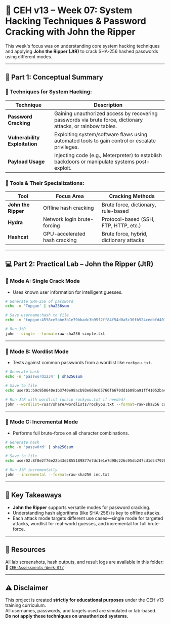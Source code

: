 
# 🧪 CEH v13 – Week 07: System Hacking Techniques & Password Cracking with John the Ripper

This week's focus was on understanding core system hacking techniques and applying **John the Ripper (JtR)** to crack SHA-256 hashed passwords using different modes.

---

## 🔐 Part 1: Conceptual Summary

### 🔸 Techniques for System Hacking:

| Technique                | Description |
|--------------------------|-------------|
| **Password Cracking**   | Gaining unauthorized access by recovering passwords via brute force, dictionary attacks, or rainbow tables. |
| **Vulnerability Exploitation** | Exploiting system/software flaws using automated tools to gain control or escalate privileges. |
| **Payload Usage**        | Injecting code (e.g., Meterpreter) to establish backdoors or manipulate systems post-exploit. |

### 🔸 Tools & Their Specializations:

| Tool          | Focus Area                                | Cracking Methods                       |
|---------------|--------------------------------------------|----------------------------------------|
| **John the Ripper** | Offline hash cracking                  | Brute force, dictionary, rule-based     |
| **Hydra**           | Network login brute-forcing            | Protocol-based (SSH, FTP, HTTP, etc.)  |
| **Hashcat**         | GPU-accelerated hash cracking          | Brute force, hybrid, dictionary attacks |

---

## 💻 Part 2: Practical Lab – John the Ripper (JtR)

### 🔹 Mode A: Single Crack Mode
- Uses known user information for intelligent guesses.

```bash
# Generate SHA-256 of password
echo -n 'Topgun' | sha256sum

# Save username:hash to file
echo -n 'topgun:4558ce5abe3b1e70bbadc3b95f2ff84f54d0a5c30fb524ceebfd401f8233fda7' > simple.txt

# Run JtR
john --single --format=raw-sha256 simple.txt
```

---

### 🔹 Mode B: Wordlist Mode
- Tests against common passwords from a wordlist like `rockyou.txt`.

```bash
# Generate hash
echo -n 'password1234' | sha256sum

# Save to file
echo user01:b9c950640e1b3740e98acb93e669c65766f6670dd1609ba91ff41052ba48c6f3 >> crack.txt

# Run JtR with wordlist (unzip rockyou.txt if needed)
john --wordlist=/usr/share/wordlists/rockyou.txt --format=raw-sha256 crack.txt
```

---

### 🔹 Mode C: Incremental Mode
- Performs full brute-force on all character combinations.

```bash
# Generate hash
echo -n 'passw0rd' | sha256sum

# Save to file
echo user02:8f0e2f76e22b43e2855189877e7dc1e1e7d98c226c95db247cd1d547928334a9 >> inc.txt

# Run JtR incrementally
john --incremental --format=raw-sha256 inc.txt
```

---

## 📌 Key Takeaways

- **John the Ripper** supports versatile modes for password cracking.
- Understanding hash algorithms (like SHA-256) is key to offline attacks.
- Each attack mode targets different use cases—single mode for targeted attacks, wordlist for real-world guesses, and incremental for full brute-force.

---

## 📂 Resources

All lab screenshots, hash outputs, and result logs are available in this folder:  
📁 [`CEH-Assessments-Week-07/`](./)

---

## ⚠️ Disclaimer

This project is created **strictly for educational purposes** under the CEH v13 training curriculum.  
All usernames, passwords, and targets used are simulated or lab-based.  
**Do not apply these techniques on unauthorized systems.**
